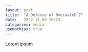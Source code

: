 ```yaml
---
layout: post
title:  "A Defense of Overwatch 2"
date:   2022-11-08 10:23
categories: media
usemathjax: true
---
```


Lorem ipsum